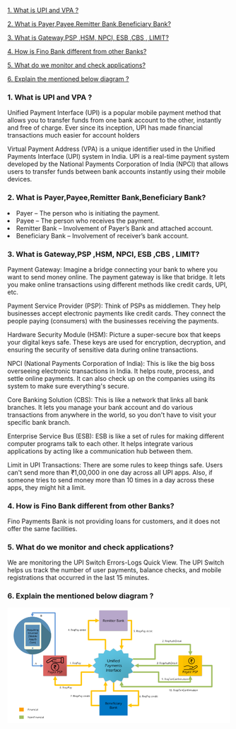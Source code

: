 [1. What is UPI and VPA ?](#1-what-is-upi-and-vpa)

[2. What is Payer,Payee,Remitter Bank,Beneficiary Bank?](#2-what-is-payerpayeeremitter-bankbeneficiary-bank)

[3. What is Gateway,PSP ,HSM, NPCI, ESB ,CBS , LIMIT?](#3-what-is-gatewaypsp-hsm-npci-esb-cbs--limit)

[4. How is Fino Bank different from other Banks?](#4-how-is-fino-bank-different-from-other-banks)

[5. What do we monitor and check applications?](#5-what-do-we-monitor-and-check-applications)

[6. Explain the mentioned below diagram ?](#6-explain-the-mentioned-below-diagram) 

 

### 1. What is UPI and VPA ?

<p>Unified Payment Interface (UPI) is a popular mobile payment method that allows you to transfer funds from one bank account to the other, instantly and free of charge. Ever since its inception, UPI has made financial transactions much easier for account holders </p>

<p> Virtual Payment Address (VPA) is a unique identifier used in the Unified Payments Interface (UPI) system in India. UPI is a real-time payment system developed by the National Payments Corporation of India (NPCI) that allows users to transfer funds between bank accounts instantly using their mobile devices. </p>


### 2. What is Payer,Payee,Remitter Bank,Beneficiary Bank?

<li>Payer – The person who is initiating the payment.</li>
<li>
Payee – The person who receives the payment.</li>
<li>Remitter Bank – Involvement of Payer’s Bank and attached account.</li>
<li>
Beneficiary Bank – Involvement of receiver’s bank account.</li>


### 3. What is Gateway,PSP ,HSM, NPCI, ESB ,CBS , LIMIT?

<p>
Payment Gateway: Imagine a bridge connecting your bank to where you want to send money online. The payment gateway is like that bridge. It lets you make online transactions using different methods like credit cards, UPI, etc.</p>

<p>
Payment Service Provider (PSP): Think of PSPs as middlemen. They help businesses accept electronic payments like credit cards. They connect the people paying (consumers) with the businesses receiving the payments.
</p>

<p>
Hardware Security Module (HSM): Picture a super-secure box that keeps your digital keys safe. These keys are used for encryption, decryption, and ensuring the security of sensitive data during online transactions.
</p>

<p>
NPCI (National Payments Corporation of India): This is like the big boss overseeing electronic transactions in India. It helps route, process, and settle online payments. It can also check up on the companies using its system to make sure everything's secure.

</p>

<p>
Core Banking Solution (CBS): This is like a network that links all bank branches. It lets you manage your bank account and do various transactions from anywhere in the world, so you don't have to visit your specific bank branch.
</p>

<p>
Enterprise Service Bus (ESB): ESB is like a set of rules for making different computer programs talk to each other. It helps integrate various applications by acting like a communication hub between them.</p>

<p>

Limit in UPI Transactions: There are some rules to keep things safe. Users can't send more than ₹1,00,000 in one day across all UPI apps. Also, if someone tries to send money more than 10 times in a day across these apps, they might hit a limit.

</p>


### 4. How is Fino Bank different from other Banks?

Fino Payments Bank is not providing loans for customers, and it does not offer the same facilities.




### 5. What do we monitor and check applications?
<p>
We are monitoring the UPI Switch Errors-Logs Quick View. The UPI Switch helps us track the number of user payments, balance checks, and mobile registrations that occurred in the last 15 minutes.
</p>


### 6. Explain the mentioned below diagram ?

![](/img.png)
